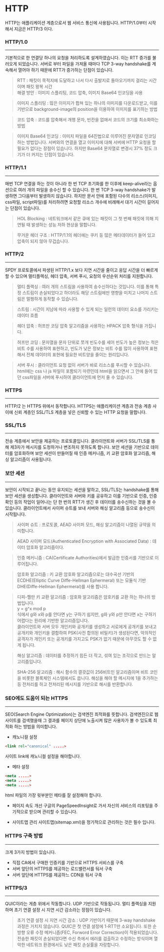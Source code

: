 # HTTP
HTTP는 애플리케이션 계층으로서 웹 서비스 통신에 사용됩니다. HTTP/1.0부터 시작해서 지금은 HTTP/3 이다. 

### HTTP/1.0
***
기본적으로 한 연결당 하나의 요청을 처리하도록 설계하였습니다. 이는 RTT 증가를 불러오게 되었습니다. 서버로 부터 파일을 가져올 때마다 TCP 3-way handshake를 계속해서 열어야 하기 때문에 RTT가 증가하는 단점이 있습니다.

> RTT : 패킷이 목적지에 도달하고 나서 다시 출발지로 돌아오기까지 걸리는 시간이며 패킷 왕복 시간
<br>해결 방안 : 이미지 스플리팅, 코드 압축, 이미지 Base64 인코딩을 사용

> 이미지 스플리팅 : 많은 이미지가 합쳐 있는 하나의 이미지를 다운로드받고, 이를 기반으로 background-image의 position을 이용하여 이미지를 표기하는 방법

> 코드 압축 : 코드를 압축해서 개행 문자, 빈칸을 없애서 코드의 크기를 최소화하는 방법

> 이미지 Base64 인코딩 : 이미지 파일을 64진법으로 이루어진 문자열로 인코딩하는 방법입니다. 서버와의 연결을 열고 이미지에 대해 서버에 HTTP 요청을 할 필요가 없다는 장점이 있습니다. 하지만 Base64 문자열로 변경시 37% 정도 크기가 더 커지는 단점이 있습니다.

### HTTP/1.1
***
매번 TCP 연결을 하는 것이 아니라 한 번 TCP 초기화를 한 이후에 keep-alive라는 옵션으로 여러 개의 파일을 송수신 할 수 있습니다. 한 번 TCP 3-way handshake가 발생하면 그다음부터 발생하지 않습니다. 하지만 문서 안에 포함된 다수의 리소스(이미지, css파일, script파일)를 처리하려면 요청할 리소스 개수에 비례해서 대기 시간이 길어지는 단점이 있습니다.

> HOL Blocking : 네트워크에서 같은 큐에 있는 패킷이 그 첫 번째 패킷에 의해 지연될 때 발생하는 성능 저하 현상을 말합니다.

> 무거운 헤더 구조 : HTTP/1.1의 헤더에는 쿠키 등 많은 메타데이터가 들어 있고 압축이 되지 않아 무겁습니다.

### HTTP/2
***
SPDY 프로토콜에서 파생된 HTTP/1.x 보다 지연 시간을 줄이고 응답 시간을 더 빠르게 할 수 있으며 멀티플렉싱, 헤더 압축, 서버 푸시, 요청의 우선순위 처리를 지원합니다.

> 멀티 플랙싱 : 여러 개의 스트림을 사용하여 송수신하다는 것입니다. 이를 통해 특정 스트림이 손실되었다고 하더라도 해당 스트림에만 영향을 미치고 나머지 스트림은 멀쩡하게 동작할 수 있습니다.

> 스트림 : 시간이 지남에 따라 사용할 수 있게 되는 일런의 데이터 요소를 가리키는 데이터 흐름

> 헤더 압축 : 허프만 코딩 압축 알고리즘을 사용하는 HPACK 압축 형식을 가집니다.

> 허프만 코딩 : 문자열을 문자 단위로 쪼개 빈도수를 세어 빈도가 높은 정보는 적은 비트 수를 사용하여 표현하고, 빈도가 낮은 정보는 비트 수를 많이 사용하여 표현해서 전체 데이터의 표현에 필요한 비트양을 줄이는 원리입니다.

> 서버 푸시 : 클라이언트 요청 없이 서버가 바로 리소스를 푸시할 수 있습니다. html에는 css 나 js 파일이 포함되기  마련인데 html을 읽으면서 그 안에 들어 있던 css파일을 서버에 푸시하여 클라이언트에 먼저 줄 수 있습니다.

### HTTPS
***
HTTP/2 는 HTTPS 위에서 동작합니다. HTTPS는 애플리케이션 계층과 전송 계층 사이에 신뢰 계층인 SSL/TLS 계층을 넣은 신뢰할 수 있는 HTTP 요청을 말합니다.

### SSL/TLS
***
전송 계층에서 보안을 제공하는 프로토콜입니다. 클라이언트와 서버가 SSL/TLS를 통해 제3자가 메시지를 도청하거나 변조하지 못하도록 합니다. 보안 세션을 기반으로 데이터를 암호화하며 보안 세션이 만들어질 때 인증 메커니즘, 키 교환 암호화 알고리즘, 해싱 알고리즘이 사용됩니다.
 ### 보안 세션
 ***
 보안이 시작되고 끝나는 동안 유지되는 세션을 말하고, SSL/TLS는 handshake를 통해 보안 세션을 생성합니다. 클라이언트와 서버와 키를 공유하고 이를 기반으로 인증, 인증 확인 등의 작업이 일어나는 단 한 번의 RTT가 생긴 후 데이터를 송수신하는 것을 볼 수 있습니다. 클라이언트에서 사이퍼 슈트를 보내 서버와 해싱 알고리즘 등으로 송수신이  시작됩니다.

 > 사이퍼 슈트 : 프로토콜, AEAD 사이퍼 모드, 해싱 알고리즘이 나열된 규약을 의미합니다.

 > AEAD 사이퍼 모드(Authenticated Encryption with Associated Data) : 데이터 암호화 알고리즘이다. 

 > 인증 메커니즘 : CA(Certificate Authorities)에서 발급한 인증서를 기반으로 이루어집니다.

 > 암호화 알고리즘 : 키 교환 암호화 알고리즘으로는 대수곡선 기반의 ECDHE(Elliptic Curve Diffe-Hellman Ephermeral) 또는 모듈식 기반 DHE(Diffe-Hellman Ephermeral)를 사용 합니다.

 > 디피-헬만 키 교환 알고리즘 : 암호화 알고리즘은 암호키를 교환 하는 하나의 방법입니다.<Br>
 y = g^x mod p<br>
 식에서 g와 x와 p를 안다면 y는 구하기 쉽지만, g와 y와 p만 안다면 x는 구하기 어렵다는 원리에 기반한 알고리즘입니다.
<br>클라이언트와 서버 모두 개인키와 공개키를 생성하고 서로에게 공개키를 보내고 공개키와 개인키을 결합하여 PSK(사전 합의된 비밀키)가 생성된다면, 악의적인 공격자가 개인키 또는 공개키를 가지고도 PSK가 없기 때문에 아무것도 할 수 없게 됩니다.

> 해싱 알고리즘 : 데이터를 추정하기 힘든 더 작고, 섞여 있는 조각으로 만드는 알고리즘입니다. 

> SHA-256 알고리즘 : 해시 함수의 결괏값이 256비트인 알고리즘이며 비트 코인을 비롯한 블록체인 시스템에서도 씁니다. 해싱을 해야 할 메시지에 1을 추가하는 등 전처리를 하고 전처리된 메시지를 기반으로 해시를 반환합니다.

### SEO에도 도움이 되는 HTTPS
***
SEO(Search Engine Optimization)는 검색엔진 최적화를 뜻합니다. 검색엔진으로 웹 사이트를 검색했을때 그 결과를 페이지 상단에 노출시켜 많은 사용자가 볼 수 있도록 최적화 하는 방법을 의미합니다.

* 캐노니컬 설정 
```html
<link rel="canonical" .....>
```
사이트 link에 캐노니컬 설정을 해야합니다.

* 메타 설정 
```html
<meta .....>
<meta .....>
<meta .....>
```
html 파일의 가장 윗부분인 메타를 잘 설정해야 합니다.

* 페이지 속도 개선
구글의 PageSpeedInsight로 가서 자신의 서비스의 리포팅을 주기적으로 받으며 관리할 수 있습니다.

* 사이트맵 관리 
사이트맵(sitemap.xml)을 정기적으로 관리하는 것은 필수 입니다.

### HTTPS 구축 방법
***
크게 3가지 방법이 있습니다.
* 직접 CA에서 구매한 인증키를 기반으로 HTTPS 서비스를 구축
* 서버 앞단의 HTTPS를 제공하는 로드밸런서를 둬서 구축
* 서버 앞단에 HTTPS를 제공하느 CDN을 둬서 구축

### HTTPS/3
***
QUIC이라는 게층 위에서 작동합니다. UDP 기반으로 작동됩니다. 멀티 플랙싱을 지원하며 초기 연결 설정 시 지연 시간 감소라는 장점이 있습니다.

> 초기 연결 설정 시 지연 시간 감소 : UDP 기반이기 때문에 3-way handshake과정은 거치지 않습니다. QUIC은 첫 연결 설정에 1-RTT만 소요됩니다. 또한 순방향 오류 수정 메커니즘(FEC, Forword Error Correction)이 적용되었습니다. 전송한 패킷이 손실되었다면 수신 측에서 에러를 검출하고 수정하는 방식이며 열악한 네트워크 환경에서도 낮은 패킷 손실률을 자랑합니다.
